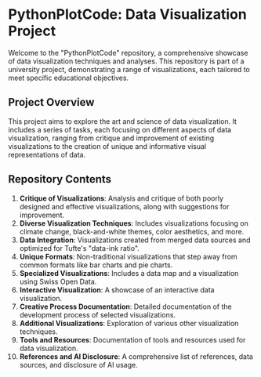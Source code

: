 # PythonPlotCode: Data Visualization Project

Welcome to the "PythonPlotCode" repository, a comprehensive showcase of data visualization techniques and analyses. This repository is part of a university project, demonstrating a range of visualizations, each tailored to meet specific educational objectives.

## Project Overview

This project aims to explore the art and science of data visualization. It includes a series of tasks, each focusing on different aspects of data visualization, ranging from critique and improvement of existing visualizations to the creation of unique and informative visual representations of data.

## Repository Contents

1. **Critique of Visualizations**: Analysis and critique of both poorly designed and effective visualizations, along with suggestions for improvement.
2. **Diverse Visualization Techniques**: Includes visualizations focusing on climate change, black-and-white themes, color aesthetics, and more.
3. **Data Integration**: Visualizations created from merged data sources and optimized for Tufte's "data-ink ratio".
4. **Unique Formats**: Non-traditional visualizations that step away from common formats like bar charts and pie charts.
5. **Specialized Visualizations**: Includes a data map and a visualization using Swiss Open Data.
6. **Interactive Visualization**: A showcase of an interactive data visualization.
7. **Creative Process Documentation**: Detailed documentation of the development process of selected visualizations.
8. **Additional Visualizations**: Exploration of various other visualization techniques.
9. **Tools and Resources**: Documentation of tools and resources used for data visualization.
10. **References and AI Disclosure**: A comprehensive list of references, data sources, and disclosure of AI usage.

